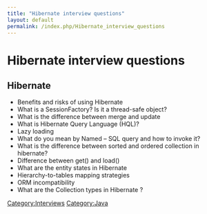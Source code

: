 ```yaml
---
title: "Hibernate interview questions"
layout: default
permalink: /index.php/Hibernate_interview_questions
---
```


# Hibernate interview questions

## Hibernate
- Benefits and risks of using Hibernate
- What is a SessionFactory? Is it a thread-safe object?  
- What is the difference between merge and update
- What is Hibernate Query Language (HQL)?
- Lazy loading
- What do you mean by Named – SQL query and how to invoke it?
- What is the difference between sorted and ordered collection in hibernate?
- Difference between get() and load()
- What are the entity states in Hibernate
- Hierarchy-to-tables mapping strategies
- ORM incompatibility
- What are the Collection types in Hibernate ?


[Category:Interviews](Category_Interviews)
[Category:Java](Category_Java)